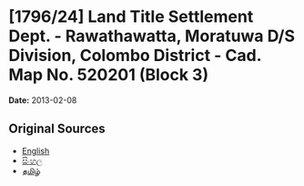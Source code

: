 # [1796/24] Land Title Settlement Dept. - Rawathawatta, Moratuwa D/S Division, Colombo District - Cad. Map No. 520201 (Block 3)

**Date:** 2013-02-08

## Original Sources

- [English](https://documents.gov.lk/view/extra-gazettes/2013/2/1796-24_E.pdf)
- [සිංහල](https://documents.gov.lk/view/extra-gazettes/2013/2/1796-24_S.pdf)
- [தமிழ்](https://documents.gov.lk/view/extra-gazettes/2013/2/1796-24_T.pdf)
